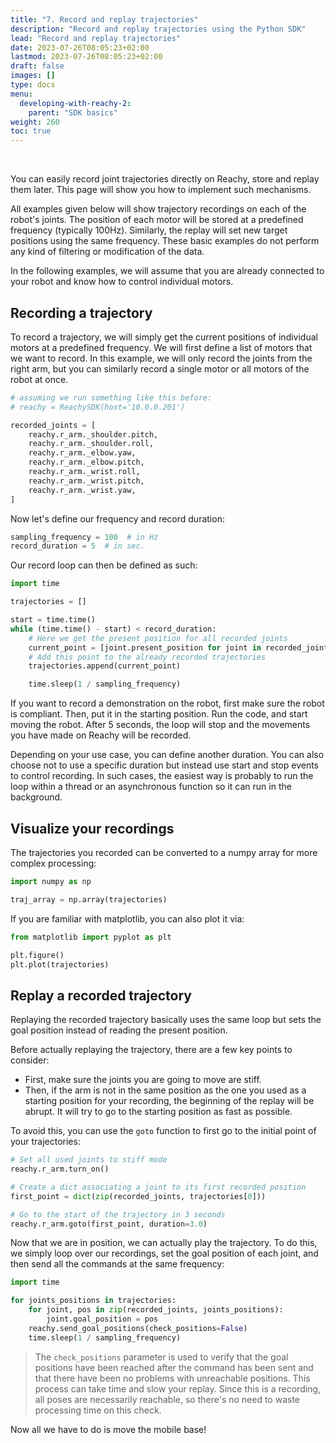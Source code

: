 ```yaml
---
title: "7. Record and replay trajectories"
description: "Record and replay trajectories using the Python SDK"
lead: "Record and replay trajectories"
date: 2023-07-26T08:05:23+02:00
lastmod: 2023-07-26T08:05:23+02:00
draft: false
images: []
type: docs
menu:
  developing-with-reachy-2:
    parent: "SDK basics"
weight: 260
toc: true
---
```

<br>

You can easily record joint trajectories directly on Reachy, store and replay them later. This page will show you how to implement such mechanisms. 

All examples given below will show trajectory recordings on each of the robot's joints. The position of each motor will be stored at a predefined frequency (typically 100Hz). Similarly, the replay will set new target positions using the same frequency. These basic examples do not perform any kind of filtering or modification of the data.

In the following examples, we will assume that you are already connected to your robot and know how to control individual motors.

## Recording a trajectory

To record a trajectory, we will simply get the current positions of individual motors at a predefined frequency. We will first define a list of motors that we want to record. In this example, we will only record the joints from the right arm, but you can similarly record a single motor or all motors of the robot at once.

```python
# assuming we run something like this before:
# reachy = ReachySDK(host='10.0.0.201') 

recorded_joints = [
    reachy.r_arm._shoulder.pitch,
    reachy.r_arm._shoulder.roll,
    reachy.r_arm._elbow.yaw,
    reachy.r_arm._elbow.pitch,
    reachy.r_arm._wrist.roll,
    reachy.r_arm._wrist.pitch,
    reachy.r_arm._wrist.yaw,
]
```

Now let's define our frequency and record duration:

```python
sampling_frequency = 100  # in Hz
record_duration = 5  # in sec.
```

Our record loop can then be defined as such:

```python
import time

trajectories = []

start = time.time()
while (time.time() - start) < record_duration:
    # Here we get the present position for all recorded joints
    current_point = [joint.present_position for joint in recorded_joints]
    # Add this point to the already recorded trajectories
    trajectories.append(current_point)

    time.sleep(1 / sampling_frequency)
```
If you want to record a demonstration on the robot, first make sure the robot is compliant. Then, put it in the starting position. Run the code, and start moving the robot. After 5 seconds, the loop will stop and the movements you have made on Reachy will be recorded. 

Depending on your use case, you can define another duration. You can also choose not to use a specific duration but instead use start and stop events to control recording. In such cases, the easiest way is probably to run the loop within a thread or an asynchronous function so it can run in the background.

## Visualize your recordings

The trajectories you recorded can be converted to a numpy array for more complex processing:

```python
import numpy as np

traj_array = np.array(trajectories)
```

If you are familiar with matplotlib, you can also plot it via:

```python
from matplotlib import pyplot as plt

plt.figure()
plt.plot(trajectories)
```

## Replay a recorded trajectory

Replaying the recorded trajectory basically uses the same loop but sets the goal position instead of reading the present position. 

Before actually replaying the trajectory, there are a few key points to consider:

- First, make sure the joints you are going to move are stiff.
- Then, if the arm is not in the same position as the one you used as a starting position for your recording, the beginning of the replay will be abrupt. It will try to go to the starting position as fast as possible.

To avoid this, you can use the `goto` function to first go to the initial point of your trajectories:

```python
# Set all used joints to stiff mode
reachy.r_arm.turn_on()

# Create a dict associating a joint to its first recorded position
first_point = dict(zip(recorded_joints, trajectories[0]))

# Go to the start of the trajectory in 3 seconds
reachy.r_arm.goto(first_point, duration=3.0)
```

Now that we are in position, we can actually play the trajectory. To do this, we simply loop over our recordings, set the goal position of each joint, and then send all the commands at the same frequency:

```python
import time

for joints_positions in trajectories:
    for joint, pos in zip(recorded_joints, joints_positions):
        joint.goal_position = pos
    reachy.send_goal_positions(check_positions=False)
    time.sleep(1 / sampling_frequency)
```

> The `check_positions` parameter is used to verify that the goal positions have been reached after the command has been sent and that there have been no problems with unreachable positions. This process can take time and slow your replay. Since this is a recording, all poses are necessarily reachable, so there's no need to waste processing time on this check. 

Now all we have to do is move the mobile base!
